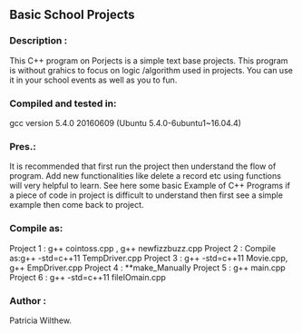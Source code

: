 ## Basic School Projects

### Description :
This C++ program on Porjects is a simple text base projects. This program is without grahics to focus on logic /algorithm used in projects. You can use it in your school events as well as you to fun.

### Compiled and tested in: 
gcc version 5.4.0 20160609 (Ubuntu 5.4.0-6ubuntu1~16.04.4)

### Pres.:
It is recommended that first run the project then understand the flow of program. Add new functionalities like delete a record etc using functions will very helpful to learn.
See here some basic Example of C++ Programs if a piece of code in project is difficult to understand then first see a simple example then come back to project.

### Compile as: 
Project 1 : g++ cointoss.cpp , g++ newfizzbuzz.cpp 
Project 2 : Compile as:g++ -std=c++11 TempDriver.cpp
Project 3 : g++ -std=c++11 Movie.cpp, g++ EmpDriver.cpp
Project 4 : **make_Manually
Project 5 : g++ main.cpp
Project 6 : g++ -std=c++11 fileIOmain.cpp

### Author :
Patricia Wilthew.

